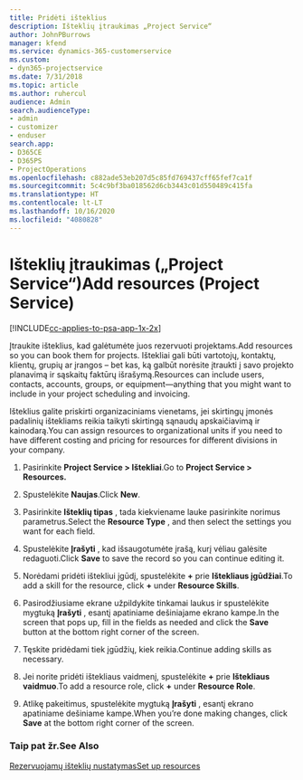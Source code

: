 ```yaml
---
title: Pridėti išteklius
description: Išteklių įtraukimas „Project Service“
author: JohnPBurrows
manager: kfend
ms.service: dynamics-365-customerservice
ms.custom:
- dyn365-projectservice
ms.date: 7/31/2018
ms.topic: article
ms.author: ruhercul
audience: Admin
search.audienceType:
- admin
- customizer
- enduser
search.app:
- D365CE
- D365PS
- ProjectOperations
ms.openlocfilehash: c882ade53eb207d5c85fd769437cff65fef7ca1f
ms.sourcegitcommit: 5c4c9bf3ba018562d6cb3443c01d550489c415fa
ms.translationtype: HT
ms.contentlocale: lt-LT
ms.lasthandoff: 10/16/2020
ms.locfileid: "4080828"
---
```

# <a name="add-resources-project-service"></a><span data-ttu-id="4e831-103">Išteklių įtraukimas („Project Service“)</span><span class="sxs-lookup"><span data-stu-id="4e831-103">Add resources (Project Service)</span></span>

[!INCLUDE[cc-applies-to-psa-app-1x-2x](../includes/cc-applies-to-psa-app-1x-2x.md)]

<span data-ttu-id="4e831-104">Įtraukite išteklius, kad galėtumėte juos rezervuoti projektams.</span><span class="sxs-lookup"><span data-stu-id="4e831-104">Add resources so you can book them for projects.</span></span> <span data-ttu-id="4e831-105">Ištekliai gali būti vartotojų, kontaktų, klientų, grupių ar įrangos – bet kas, ką galbūt norėsite įtraukti į savo projekto planavimą ir sąskaitų faktūrų išrašymą.</span><span class="sxs-lookup"><span data-stu-id="4e831-105">Resources can include users, contacts, accounts, groups, or equipment—anything that you might want to include in your project scheduling and invoicing.</span></span>  
  
<span data-ttu-id="4e831-106">Išteklius galite priskirti organizaciniams vienetams, jei skirtingų įmonės padalinių ištekliams reikia taikyti skirtingą sąnaudų apskaičiavimą ir kainodarą.</span><span class="sxs-lookup"><span data-stu-id="4e831-106">You can assign resources to organizational units if you need to have different costing and pricing for resources for different divisions in your company.</span></span>  
  
1.  <span data-ttu-id="4e831-107">Pasirinkite **Project Service > Ištekliai**.</span><span class="sxs-lookup"><span data-stu-id="4e831-107">Go to **Project Service > Resources.**</span></span>  
  
2.  <span data-ttu-id="4e831-108">Spustelėkite **Naujas**.</span><span class="sxs-lookup"><span data-stu-id="4e831-108">Click **New**.</span></span>  
  
3.  <span data-ttu-id="4e831-109">Pasirinkite **Išteklių tipas** , tada kiekviename lauke pasirinkite norimus parametrus.</span><span class="sxs-lookup"><span data-stu-id="4e831-109">Select the **Resource Type** , and then select the settings you want for each field.</span></span>  
  
4.  <span data-ttu-id="4e831-110">Spustelėkite **Įrašyti** , kad išsaugotumėte įrašą, kurį vėliau galėsite redaguoti.</span><span class="sxs-lookup"><span data-stu-id="4e831-110">Click **Save** to save the record so you can continue editing it.</span></span>  
  
5.  <span data-ttu-id="4e831-111">Norėdami pridėti ištekliui įgūdį, spustelėkite **+** prie **Ištekliaus įgūdžiai**.</span><span class="sxs-lookup"><span data-stu-id="4e831-111">To add a skill for the resource, click **+** under **Resource Skills**.</span></span>  
  
6.  <span data-ttu-id="4e831-112">Pasirodžiusiame ekrane užpildykite tinkamai laukus ir spustelėkite mygtuką **Įrašyti** , esantį apatiniame dešiniajame ekrano kampe.</span><span class="sxs-lookup"><span data-stu-id="4e831-112">In the screen that pops up, fill in the fields as needed and click the **Save** button at the bottom right corner of the screen.</span></span>  
  
7.  <span data-ttu-id="4e831-113">Tęskite pridėdami tiek įgūdžių, kiek reikia.</span><span class="sxs-lookup"><span data-stu-id="4e831-113">Continue adding skills as necessary.</span></span>  
  
8.  <span data-ttu-id="4e831-114">Jei norite pridėti ištekliaus vaidmenį, spustelėkite **+** prie **Ištekliaus vaidmuo**.</span><span class="sxs-lookup"><span data-stu-id="4e831-114">To add a resource role, click **+** under **Resource Role**.</span></span>  
  
9. <span data-ttu-id="4e831-115">Atlikę pakeitimus, spustelėkite mygtuką **Įrašyti** , esantį ekrano apatiniame dešiniame kampe.</span><span class="sxs-lookup"><span data-stu-id="4e831-115">When you’re done making changes, click **Save** at the bottom right corner of the screen.</span></span>  
  
### <a name="see-also"></a><span data-ttu-id="4e831-116">Taip pat žr.</span><span class="sxs-lookup"><span data-stu-id="4e831-116">See Also</span></span>  
 [<span data-ttu-id="4e831-117">Rezervuojamų išteklių nustatymas</span><span class="sxs-lookup"><span data-stu-id="4e831-117">Set up resources</span></span>](../psa/set-up-resources.md)
